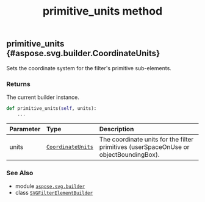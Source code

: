 ﻿---
title: primitive_units method
second_title: Aspose.SVG for Python via .NET API References
description: 
type: docs
weight: 60
url: /python-net/aspose.svg.builder/svgfilterelementbuilder/primitive_units/
is_root: false
---

## primitive_units {#aspose.svg.builder.CoordinateUnits}

Sets the coordinate system for the filter's primitive sub-elements.


### Returns 


The current builder instance.


```python
def primitive_units(self, units):
    ...
```


| Parameter | Type | Description |
| :- | :- | :- |
| units | [`CoordinateUnits`](/svg/python-net/aspose.svg.builder/coordinateunits) | The coordinate units for the filter primitives (userSpaceOnUse or objectBoundingBox). |



### See Also
* module [`aspose.svg.builder`](../../)
* class [`SVGFilterElementBuilder`](/svg/python-net/aspose.svg.builder/svgfilterelementbuilder)
